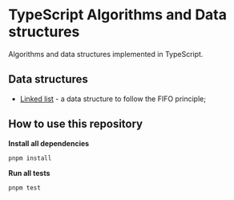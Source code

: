 # TypeScript Algorithms and Data structures

Algorithms and data structures implemented in TypeScript.

## Data structures

* [Linked list](src/ds/linked-list) - a data structure to follow the FIFO principle;

## How to use this repository

**Install all dependencies**

```
pnpm install
```

**Run all tests**

```
pnpm test
```
